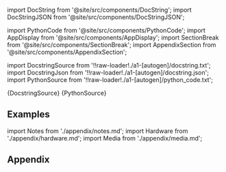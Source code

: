 
[//]: # (Custom component imports)

import DocString from '@site/src/components/DocString';
import DocStringJSON from '@site/src/components/DocStringJSON';

import PythonCode from '@site/src/components/PythonCode';
import AppDisplay from '@site/src/components/AppDisplay';
import SectionBreak from '@site/src/components/SectionBreak';
import AppendixSection from '@site/src/components/AppendixSection';

[//]: # (Docstring)

import DocstringSource from '!!raw-loader!./a1-[autogen]/docstring.txt';
import DocstringJson from '!!raw-loader!./a1-[autogen]/docstring.json';
import PythonSource from '!!raw-loader!./a1-[autogen]/python_code.txt';

<DocString>{DocstringSource}</DocString>
<DocStringJSON data={DocstringJson} />
<PythonCode GLink='LOADERS/REMOTE_FILE_SYSTEM/REMOTE_FILE/REMOTE_FILE.py'>{PythonSource}</PythonCode>

<SectionBreak />

    

[//]: # (Examples)

## Examples

<AppDisplay 
  GLink='LOADERS/REMOTE_FILE_SYSTEM/REMOTE_FILE'
  nodeLabel='REMOTE_FILE'>
</AppDisplay>

<SectionBreak />

    

[//]: # (Appendix)

import Notes from './appendix/notes.md';
import Hardware from './appendix/hardware.md';
import Media from './appendix/media.md';

## Appendix

<AppendixSection index={0} folderPath='nodes/LOADERS/REMOTE_FILE_SYSTEM/REMOTE_FILE/appendix/'><Notes /></AppendixSection>
<AppendixSection index={1} folderPath='nodes/LOADERS/REMOTE_FILE_SYSTEM/REMOTE_FILE/appendix/'><Hardware /></AppendixSection>
<AppendixSection index={2} folderPath='nodes/LOADERS/REMOTE_FILE_SYSTEM/REMOTE_FILE/appendix/'><Media /></AppendixSection>


